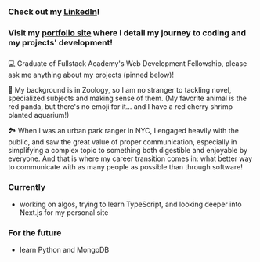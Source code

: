 

### Check out my [LinkedIn](https://www.linkedin.com/in/ezou/)!

### Visit my [portfolio site](https://zoulogy.vercel.app) where I detail my journey to coding and my projects' development!
###
💻 Graduate of Fullstack Academy's Web Development Fellowship, please ask me anything about my projects (pinned below)!

🦐 My background is in Zoology, so I am no stranger to tackling novel, specialized subjects and making sense of them. (My favorite animal is the red panda, but there's no emoji for it... and I have a red cherry shrimp planted aquarium!)

🏞 When I was an urban park ranger in NYC, I engaged heavily with the public, and saw the great value of proper communication, especially in simplifying a complex topic to something both digestible and enjoyable by everyone. And that is where my career transition comes in: what better way to communicate with as many people as possible than through software!


### Currently 
- working on algos, trying to learn TypeScript, and looking deeper into Next.js for my personal site

### For the future
- learn Python and MongoDB
